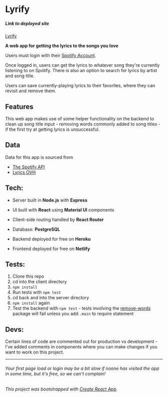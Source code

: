 # Lyrify

##### Link to deployed site
[Lyrify](https://lyrify.netlify.app/)

__A web app for getting the lyrics to the songs you love__  

Users must login with their [Spotify Account](https://spotify.com). 

Once logged in, users can get the lyrics to whatever song they're currently listening to on Spotify. There is also an option to search for lyrics by artist and song title. 

Users can save currently-playing lyrics to their favorites, where they can revisit and remove them. 


## Features

This web app makes use of some helper functionality on the backend to clean up song title input - removing words commonly added to song titles - if the first try at getting lyrics is unsuccessful.


## Data 
Data for this app is sourced from
* [The Spotify API](https://developer.spotify.com/documentation)
* [Lyrics OVH](https://lyricsovh.docs.apiary.io/)


## Tech:

* Server built in __Node.js__ with __Express__

* UI built with __React__ using __Material UI__ components

* Client-side routing handled by __React Router__

* Database: __PostgreSQL__ 

* Backend deployed for free on __Heroku__

* Frontend deployed for free on __Netlify__  


## Tests:

1. Clone this repo
2. cd into the client directory
3. ```npm install```
4. Run tests with ```npm test```
5. cd back and into the server directory 
6. ```npm install``` again 
7. Test the backend with ```npm test``` - tests involving the [remove-words](https://github.com/Lissy93/remove-words) package will fail unless you add ```.main``` to require statement


## Devs: 

Certain lines of code are commented out for production vs development - I've added comments in components where you can make changes if you want to work on this project. 

--- 

###### *Your first page load or login may be a bit slow if noone has visited the app in some time, but it's free, so we can't complain!*
###### *This project was bootstrapped with [Create React App](https://github.com/facebook/create-react-app).*
